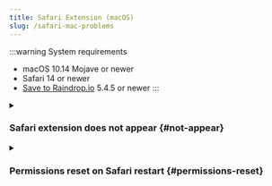 ```yaml
---
title: Safari Extension (macOS)
slug: /safari-mac-problems
---
```


:::warning System requirements
- macOS 10.14 Mojave or newer
- Safari 14 or newer
- [Save to Raindrop.io](https://raindrop.io/r/extension/safari) 5.4.5 or newer
:::

<!------------------------------>
<details><summary>

### Safari extension does not appear {#not-appear}

</summary>

It's known bug first seen in Safari 14. I reported it to Apple, but no reply yet.
This bug affects any extension made specificially for latest Safari 14 (completely new API).

If the extension does not show up in Safari, try **running the below command** in the terminal and restart your computer:
```bash
/System/Library/Frameworks/CoreServices.framework/Frameworks/LaunchServices.framework/Support/lsregister -f /Applications/Safari.app
```

If command above doesn't help, try another workaround:
1. Download and install [**Safari Technology Preview**](https://developer.apple.com/safari/download/)
2. Open and close Safari Technology Preview
3. Now extensions should appear in regular Safari

</details>

<!------------------------------>
<details><summary>

### Permissions reset on Safari restart {#permissions-reset}

</summary>

Apologies for the inconvenience. 
Unfortunately, I don't currently have a solution for Safari. 
They have changed their permissions policy, causing extensions that specify certain permissions as optional to lose them whenever the user restarts the browser.

There only two options at the moment:
1. Follow all the steps to give permission each time you restart Safari
2. Use our desktop app instead to add highlights https://raindrop.io/download

Hope to find better solution in the future

</details>
